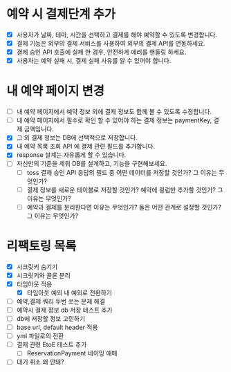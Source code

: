 # 예약 시 결제단계 추가
- [x] 사용자가 날짜, 테마, 시간을 선택하고 결제를 해야 예약할 수 있도록 변경합니다.
- [x] 결제 기능은 외부의 결제 서비스를 사용하여 외부의 결제 API를 연동하세요.
- [x] 결제 승인 API 호출에 실패 한 경우, 안전하게 에러를 핸들링 하세요.
- [x] 사용자는 예약 실패 시, 결제 실패 사유를 알 수 있어야 합니다.

# 내 예약 페이지 변경
- [ ] 내 예약 페이지에서 예약 정보 외에 결제 정보도 함께 볼 수 있도록 수정합니다.
- [ ] 내 예약 페이지에서 필수로 확인 할 수 있어야 하는 결제 정보는 paymentKey, 결제 금액입니다.
- [x] 그 외 결제 정보는 DB에 선택적으로 저장합니다.
- [x] 내 예약 목록 조회 API 에 결제 관련 필드를 추가합니다.
- [x] response 설계는 자유롭게 할 수 있습니다.
- [ ] 자신만의 기준을 세워 DB를 설계하고, 기능을 구현해보세요.
  - [ ] toss 결제 승인 API 응답의 필드 중 어떤 데이터를 저장할 것인가? 그 이유는 무엇인가?
  - [ ] 결제 정보를 새로운 테이블로 저장할 것인가? 예약에 컬럼만 추가할 것인가? 그 이유는 무엇인가?
  - [ ] 예약과 결제를 분리한다면 이유는 무엇인가? 둘은 어떤 관계로 설정할 것인가? 그 이유는 무엇인가?

# 리팩토링 목록
- [x] 시크릿키 숨기기
- [x] 시크릿키와 콜론 분리
- [x] 타임아웃 적용
  - [x] 타임아웃 예외 내 예외로 전환하기
- [ ] 예약,결제 쿼리 두번 쏘는 문제 해결
- [ ] 예약시 결제 정보 db 저장 테스트 추가
- [ ] db에 저장할 정보 고민하기
- [ ] base url, default header 적용
- [ ] yml 파일로의 전환
- [ ] 결제 관련 EtoE 테스트 추가
  - [ ] ReservationPayment 네이밍 애매
- [ ] 대기 취소 왜 안돼?

